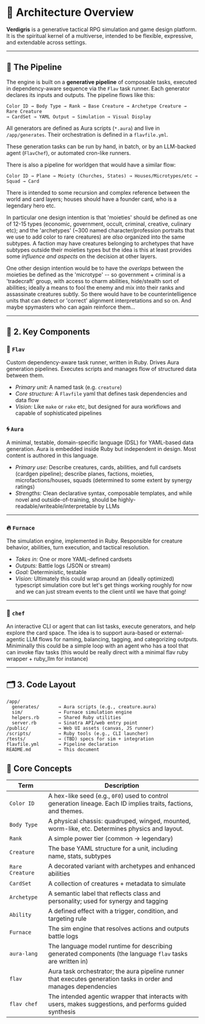 # 🌱 Architecture Overview

**Verdigris** is a generative tactical RPG simulation and game design platform. It is the spiritual kernel of a multiverse, intended to be flexible, expressive, and extendable across settings.

---

## 🧬 The Pipeline

The engine is built on a **generative pipeline** of composable tasks, executed in dependency-aware sequence via the `Flav` task runner. Each generator declares its inputs and outputs. The pipeline flows like this:

```
Color ID → Body Type → Rank → Base Creature → Archetype Creature → Rare Creature
→ CardSet → YAML Output → Simulation → Visual Display
```

All generators are defined as Aura scripts (`*.aura`) and live in `/app/generates`. Their orchestration is defined in a `flavfile.yml`.

These generation tasks can be run by hand, in batch, or by an LLM-backed agent (`FlavChef`), or automated cron-like runners.

There is also a pipeline for worldgen that would have a similar flow:

```
Color ID → Plane → Moiety (Churches, States) → Houses/Microtypes/etc → Squad → Card
```

There is intended to some recursion and complex reference between the world and card layers; houses should have a founder card, who is a legendary hero etc.

In particular one design intention is that 'moieties' should be defined as one of 12-15 types (economic, government, occult, criminal, creative, culinary etc); and the 'archetypes' (~300 named character/profession portraits that we use to add color to rare creatures) are _also_ organized into the same subtypes. A faction may have creatures belonging to archetypes that have subtypes outside their moieties types but the idea is this at least provides some _influence and aspects_ on the decision at other layers.

One other design intention would be to have the _overlaps_ between the moieties be defined as the 'microtype' -- so government + criminal is a 'tradecraft' group, with access to charm abilities, hide/stealth sort of abilities; ideally a means to fool the enemy and mix into their ranks and assassinate creatures subtly. So there would have to be counterintelligence units that can detect or 'correct' alignment interpretations and so on. And maybe spymasters who can again reinforce them...

---

## 🧩 2. Key Components

### 🧠 `Flav`

Custom dependency-aware task runner, written in Ruby. Drives Aura generation pipelines. Executes scripts and manages flow of structured data between them.

* *Primary unit:* A named task (e.g. `creature`)
* *Core structure:* A `Flavfile` yaml that defines task dependencies and data flow
* *Vision:* Like `make` or `rake` etc, but designed for aura workflows and capable of sophisticated pipelines

### 🌀 `Aura`

A minimal, testable, domain-specific language (DSL) for YAML-based data generation. Aura is embedded inside Ruby but independent in design. Most content is authored in this language.

* *Primary use:* Describe creatures, cards, abilities, and full cardsets (cardgen pipeline); describe planes, factions, moieties, microfactions/houses, squads (determined to some extent by synergy ratings)
* *Strengths:* Clean declarative syntax, composable templates, and while novel and outside-of-training, should be highly-readable/writeable/interpretable by LLMs

---

### 🔥 `Furnace`

The simulation engine, implemented in Ruby. Responsible for creature behavior, abilities, turn execution, and tactical resolution.

* *Takes in:* One or more YAML-defined cardsets
* *Outputs:* Battle logs (JSON or stream)
* *Goal:* Deterministic, testable
* *Vision:* Ultimately this could wrap around an (ideally optimized) typescript simulation core but let's get things working roughly for now and we can just stream events to the client until we have that going!

---

### 🧾 `chef`

An interactive CLI or agent that can list tasks, execute generators, and help explore the card space. The idea is to support aura-based or external-agentic LLM flows for naming, balancing, tagging, and categorizing outputs. Miniminally this could be a simple loop with an agent who has a tool that can invoke flav tasks (this would be really direct with a minimal flav ruby wrapper + ruby_llm for instance)

---

## 🗂 3. Code Layout

```
/app/
  generates/       → Aura scripts (e.g., creature.aura)
  sim/             → Furnace simulation engine
  helpers.rb       → Shared Ruby utilities
  server.rb        → Sinatra API/web entry point
/public/           → Web UI assets (canvas, JS runner)
/scripts/          → Ruby tools (e.g., CLI launcher)
/tests/            → (TBD) specs for sim + integration
flavfile.yml       → Pipeline declaration
README.md          → This document
```

## 📘  Core Concepts

| Term            | Description                                                                                                                          |
| --------------- | ------------------------------------------------------------------------------------------------------------------------------------ |
| `Color ID`      | A hex-like seed (e.g., `0F0`) used to control generation lineage. Each ID implies traits, factions, and themes.                      |
| `Body Type`     | A physical chassis: quadruped, winged, mounted, worm-like, etc. Determines physics and layout.                                       |
| `Rank`          | A simple power tier (common → legendary)                                                                                             |
| `Creature`      | The base YAML structure for a unit, including name, stats, subtypes                                                                  |
| `Rare Creature` | A decorated variant with archetypes and enhanced abilities                                                                           |
| `CardSet`       | A collection of creatures + metadata to simulate                                                                                     |
| `Archetype`     | A semantic label that reflects class and personality; used for synergy and tagging                                                   |
| `Ability`       | A defined effect with a trigger, condition, and targeting rule                                                                       |
| `Furnace`       | The sim engine that resolves actions and outputs battle logs                                                                         |
| `aura-lang`     | The language model runtime for describing generated components (the language `flav` tasks are written in)                            |
| `flav`          | Aura task orchestrator; the aura pipeline runner that executes generation tasks in order and manages dependencies                    |
| `flav chef`     | The intended agentic wrapper that interacts with users, makes suggestions, and performs guided synthesis                             |

